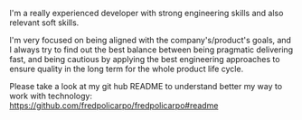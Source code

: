 I'm a really experienced developer with strong engineering skills and also relevant soft skills. 

I'm very focused on being aligned with the company's/product's goals, and I always try to find out the best balance between being pragmatic delivering fast, and being cautious by applying the best engineering approaches to ensure quality in the long term for the whole product life cycle. 

Please take a look at my git hub README to understand better my way to work with technology: https://github.com/fredpolicarpo/fredpolicarpo#readme
